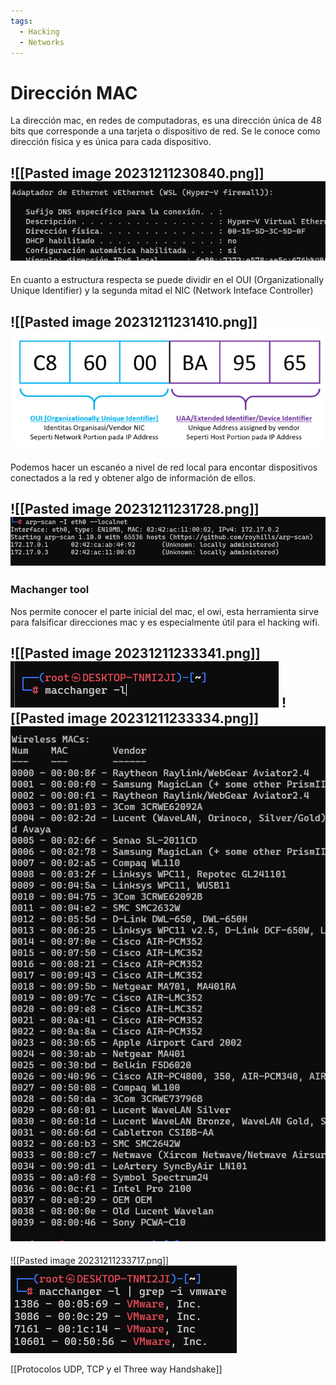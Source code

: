 ```yaml
---
tags:
  - Hacking
  - Networks
---
```

# Dirección MAC

La dirección mac, en redes de computadoras, es una dirección única de 48 bits que corresponde a una tarjeta o dispositivo de red. Se le conoce como dirección física y es única para cada dispositivo.

![[Pasted image 20231211230840.png]]
![Alt text](<../Images/Pasted image 20231211230840.png>)
---

En cuanto a estructura respecta se puede dividir en el OUI (Organizationally Unique Identifier) y la segunda mitad el NIC (Network Inteface Controller)

![[Pasted image 20231211231410.png]]
![Alt text](<../Images/Pasted image 20231211231410.png>)
---

Podemos hacer un escanéo a nivel de red local para encontar dispositivos conectados a la red y obtener algo de información de ellos.

![[Pasted image 20231211231728.png]]
![Alt text](<../Images/Pasted image 20231211231728.png>)
---

### Machanger tool

Nos permite conocer el parte inicial del mac, el owi, esta herramienta sirve para falsificar direcciones mac y es especialmente útil para el hacking wifi.

![[Pasted image 20231211233341.png]]
![Alt text](<../Images/Pasted image 20231211233341.png>)
![[Pasted image 20231211233334.png]]
![Alt text](<../Images/Pasted image 20231211233334.png>)
---

![[Pasted image 20231211233717.png]]
![Alt text](<../Images/Pasted image 20231211233717.png>)

[[Protocolos UDP, TCP y el Three way Handshake]]

